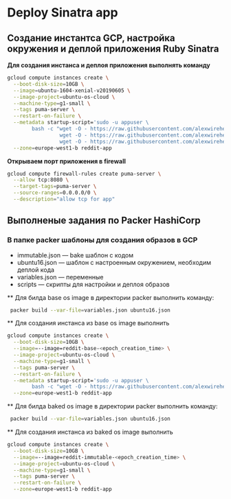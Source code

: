 # Deploy Sinatra app

## Создание инстантса GCP, настройка окружения и деплой приложения Ruby Sinatra

**Для создания инстанса и деплоя приложения выполнять команду**

```bash
gcloud compute instances create \
  --boot-disk-size=10GB \
  --image=ubuntu-1604-xenial-v20190605 \
  --image-project=ubuntu-os-cloud \
  --machine-type=g1-small \
  --tags puma-server \
  --restart-on-failure \
  --metadata startup-script='sudo -u appuser \
        bash -c "wget -O - https://raw.githubusercontent.com/alexwirehead/infra/master/install_ruby.sh | bash && \
                 wget -O - https://raw.githubusercontent.com/alexwirehead/infra/master/install_mongodb.sh | bash && \
                 wget -O - https://raw.githubusercontent.com/alexwirehead/infra/master/deploy.sh | bash"' \
  --zone=europe-west1-b reddit-app
```

**Открываем порт приложения в firewall**

```bash
gcloud compute firewall-rules create puma-server \
  --allow tcp:8080 \
  --target-tags=puma-server \
  --source-ranges=0.0.0.0/0 \
  --description="allow tcp for app"
```

## Выполненые задания по Packer HashiCorp


### В папке packer шаблоны для создания образов в GCP

* immutable.json — bake шаблон с кодом
* ubuntu16.json — шаблон с настроенным окружением, необходим деплой кода
* variables.json — переменные
* scripts — скрипты для настройки и деплоя образов

** Для билда base os image в директории packer выполнить команду:

```bash
 packer build --var-file=variables.json ubuntu16.json
```
** Для создания инстанса из base os image выполнить

```bash
gcloud compute instances create \
  --boot-disk-size=10GB \
  --image=--image=reddit-base-<epoch_creation_time> \
  --image-project=ubuntu-os-cloud \
  --machine-type=g1-small \
  --tags puma-server \
  --restart-on-failure \
  --metadata startup-script='sudo -u appuser \
        bash -c "wget -O - https://raw.githubusercontent.com/alexwirehead/infra/master/deploy.sh | bash"' \
  --zone=europe-west1-b reddit-app
```

** Для билда baked os image в директории packer выполнить команду:

```bash
 packer build --var-file=variables.json ubuntu16.json
```

** Для создания инстанса из baked os image выполнить

```bash
gcloud compute instances create \
  --boot-disk-size=10GB \
  --image=--image=reddit-immutable-<epoch_creation_time> \
  --image-project=ubuntu-os-cloud \
  --machine-type=g1-small \
  --tags puma-server \
  --restart-on-failure \
  --zone=europe-west1-b reddit-app
```